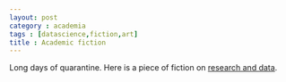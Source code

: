 ```yaml
---
layout: post
category : academia
tags : [datascience,fiction,art]
title : Academic fiction
---
```


Long days of quarantine. Here is a piece of fiction on [research and data](https://drive.google.com/open?id=1bw2nmrrZLbWBR9a5FliGZVH6XRNjIlbM).
